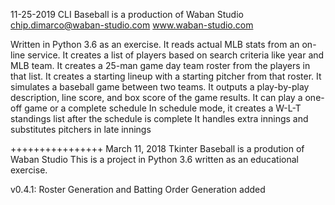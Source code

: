 11-25-2019
CLI Baseball is a production of Waban Studio
chip.dimarco@waban-studio.com
www.waban-studio.com

Written in Python 3.6 as an exercise.
It reads actual MLB stats from an on-line service.
It creates a list of players based on search criteria like year and MLB team.
It creates a 25-man game day team roster from the players in that list.
It creates a starting lineup with a starting pitcher from that roster.
It simulates a baseball game between two teams.
It outputs a play-by-play description, line score, and box score of the game results.
It can play a one-off game or a complete schedule
In schedule mode, it creates a W-L-T standings list after the schedule is complete
It handles extra innings and substitutes pitchers in late innings

++++++++++++++++
March 11, 2018
Tkinter Baseball is a prodution of Waban Studio
This is a project in Python 3.6 written as an educational exercise.

v0.4.1: Roster Generation and Batting Order Generation added